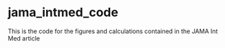 # jama_intmed_code
This is the code for the figures and calculations contained in the JAMA Int Med article
